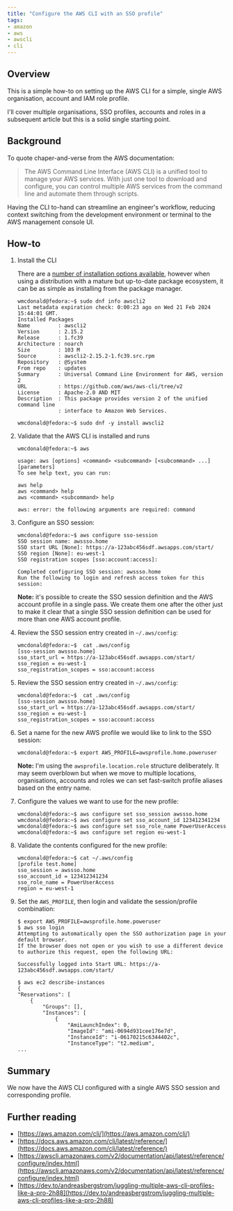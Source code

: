 ```yaml
---
title: "Configure the AWS CLI with an SSO profile"
tags:
- amazon
- aws
- awscli
- cli
---
```


## Overview
This is a simple how-to on setting up the AWS CLI for a simple, single AWS organisation, account and IAM role profile.

I'll cover multiple organisations, SSO profiles, accounts and roles in a subsequent article but this is a solid single starting point.

## Background
To quote chaper-and-verse from the AWS documentation:

> The AWS Command Line Interface (AWS CLI) is a unified tool to manage your AWS services. With just one tool to download and configure, you can control multiple AWS services from the command line and automate them through scripts.

Having the CLI to-hand can streamline an engineer's workflow, reducing context switching from the development environment or terminal to the AWS management console UI.

## How-to
1. Install the CLI

    There are a [number of installation options available](https://docs.aws.amazon.com/cli/latest/userguide/getting-started-install.html), however when using a distribution with a mature but up-to-date package ecosystem, it can be as simple as installing from the package manager.

    ```shell
    wmcdonald@fedora:~$ sudo dnf info awscli2
    Last metadata expiration check: 0:00:23 ago on Wed 21 Feb 2024 15:44:01 GMT.
    Installed Packages
    Name         : awscli2
    Version      : 2.15.2
    Release      : 1.fc39
    Architecture : noarch
    Size         : 103 M
    Source       : awscli2-2.15.2-1.fc39.src.rpm
    Repository   : @System
    From repo    : updates
    Summary      : Universal Command Line Environment for AWS, version 2
    URL          : https://github.com/aws/aws-cli/tree/v2
    License      : Apache-2.0 AND MIT
    Description  : This package provides version 2 of the unified command line
                 : interface to Amazon Web Services.

    wmcdonald@fedora:~$ sudo dnf -y install awscli2
    ```

2. Validate that the AWS CLI is installed and runs

    ```shell
    wmcdonald@fedora:~$ aws
    
    usage: aws [options] <command> <subcommand> [<subcommand> ...] [parameters]
    To see help text, you can run:

    aws help
    aws <command> help
    aws <command> <subcommand> help

    aws: error: the following arguments are required: command
    ```

3. Configure an SSO session:

    ```shell
    wmcdonald@fedora:~$ aws configure sso-session 
    SSO session name: awssso.home
    SSO start URL [None]: https://a-123abc456sdf.awsapps.com/start/
    SSO region [None]: eu-west-1
    SSO registration scopes [sso:account:access]:

    Completed configuring SSO session: awssso.home
    Run the following to login and refresh access token for this session:
    ```
    
    **Note:** it's possible to create the SSO session definition and the AWS account profile in a single pass. We create them one after the other just to make it clear that a single SSO session definition can be used for more than one AWS account profile.

4. Review the SSO session entry created in `~/.aws/config`:

    ```shell
    wmcdonald@fedora:~$  cat .aws/config 
    [sso-session awssso.home]
    sso_start_url = https://a-123abc456sdf.awsapps.com/start/
    sso_region = eu-west-1
    sso_registration_scopes = sso:account:access
    ```

5. Review the SSO session entry created in `~/.aws/config`:

    ```shell
    wmcdonald@fedora:~$  cat .aws/config 
    [sso-session awssso.home]
    sso_start_url = https://a-123abc456sdf.awsapps.com/start/
    sso_region = eu-west-1
    sso_registration_scopes = sso:account:access
    ```

6. Set a name for the new AWS profile we would like to link to the SSO session:

    ```shell
    wmcdonald@fedora:~$ export AWS_PROFILE=awsprofile.home.poweruser
    ```

    **Note:** I'm using the `awsprofile.location.role` structure deliberately. It may seem overblown but when we move to multiple locations, organisations, accounts and roles we can set fast-switch profile aliases based on the entry name.

7. Configure the values we want to use for the new profile:

    ```shell
    wmcdonald@fedora:~$ aws configure set sso_session awssso.home
    wmcdonald@fedora:~$ aws configure set sso_account_id 123412341234
    wmcdonald@fedora:~$ aws configure set sso_role_name PowerUserAccess
    wmcdonald@fedora:~$ aws configure set region eu-west-1
    ```

8. Validate the contents configured for the new profile:

    ```shell
    wmcdonald@fedora:~$ cat ~/.aws/config
    [profile test.home]
    sso_session = awssso.home
    sso_account_id = 123412341234
    sso_role_name = PowerUserAccess
    region = eu-west-1
    ```

9. Set the `AWS_PROFILE`, then login and validate the session/profile combination:

    ```shell
    $ export AWS_PROFILE=awsprofile.home.poweruser
    $ aws sso login 
    Attempting to automatically open the SSO authorization page in your default browser.
    If the browser does not open or you wish to use a different device to authorize this request, open the following URL:

    Successfully logged into Start URL: https://a-123abc456sdf.awsapps.com/start/
    ```

    ```
    $ aws ec2 describe-instances
    {
    "Reservations": [
        {
            "Groups": [],
            "Instances": [
                {
                    "AmiLaunchIndex": 0,
                    "ImageId": "ami-0694d931cee176e7d",
                    "InstanceId": "i-06170215c6344402c",
                    "InstanceType": "t2.medium",
    ...
    ```

## Summary
We now have the AWS CLI configured with a single AWS SSO session and corresponding profile.

## Further reading
- [https://aws.amazon.com/cli/](https://aws.amazon.com/cli/)
- [https://docs.aws.amazon.com/cli/latest/reference/](https://docs.aws.amazon.com/cli/latest/reference/)
- [https://awscli.amazonaws.com/v2/documentation/api/latest/reference/configure/index.html](https://awscli.amazonaws.com/v2/documentation/api/latest/reference/configure/index.html)
- [https://dev.to/andreasbergstrom/juggling-multiple-aws-cli-profiles-like-a-pro-2h88](https://dev.to/andreasbergstrom/juggling-multiple-aws-cli-profiles-like-a-pro-2h88)
